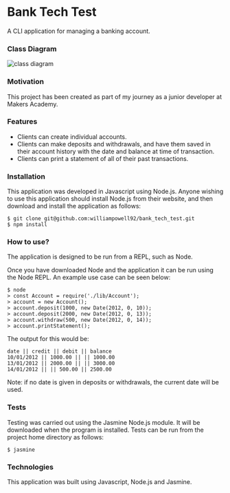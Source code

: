 # Bank Tech Test

A CLI application for managing a banking account.

### Class Diagram

![class diagram](https://i.imgur.com/CW05K5h.png)

### Motivation

This project has been created as part of my journey as a junior developer at Makers Academy.

### Features

- Clients can create individual accounts.
- Clients can make deposits and withdrawals, and have them saved in their account history with the date and balance at time of transaction.
- Clients can print a statement of all of their past transactions.

### Installation

This application was developed in Javascript using Node.js. Anyone wishing to use this application should install Node.js from their website, and then download and install the application as follows:

```
$ git clone git@github.com:williampowell92/bank_tech_test.git
$ npm install
```

### How to use?

The application is designed to be run from a REPL, such as Node.

Once you have downloaded Node and the application it can be run using the Node REPL. An example use case can be seen below:

```
$ node
> const Account = require('./lib/Account');
> account = new Account();
> account.deposit(1000, new Date(2012, 0, 10));
> account.deposit(2000, new Date(2012, 0, 13));
> account.withdraw(500, new Date(2012, 0, 14));
> account.printStatement();
```

The output for this would be:

```
date || credit || debit || balance
10/01/2012 || 1000.00 || || 1000.00
13/01/2012 || 2000.00 || || 3000.00
14/01/2012 || || 500.00 || 2500.00
```

Note: if no date is given in deposits or withdrawals, the current date will be used.

### Tests

Testing was carried out using the Jasmine Node.js module. It will be downloaded when the program is installed. Tests can be run from the project home directory as follows:

```
$ jasmine
```

### Technologies

This application was built using Javascript, Node.js and Jasmine.
